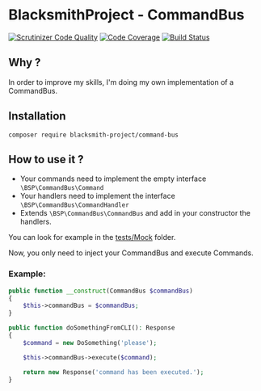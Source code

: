 # BlacksmithProject - CommandBus

[![Scrutinizer Code Quality](https://scrutinizer-ci.com/g/BlacksmithProject/CommandBus/badges/quality-score.png?b=master)](https://scrutinizer-ci.com/g/BlacksmithProject/CommandBus/?branch=master)
[![Code Coverage](https://scrutinizer-ci.com/g/BlacksmithProject/CommandBus/badges/coverage.png?b=master)](https://scrutinizer-ci.com/g/BlacksmithProject/CommandBus/?branch=master)
[![Build Status](https://scrutinizer-ci.com/g/BlacksmithProject/CommandBus/badges/build.png?b=master)](https://scrutinizer-ci.com/g/BlacksmithProject/CommandBus/build-status/master)

## Why ?

In order to improve my skills, I'm doing my own implementation of a
CommandBus.

## Installation

`composer require blacksmith-project/command-bus`

## How to use it ?

- Your commands need to implement the empty interface `\BSP\CommandBus\Command`
- Your handlers need to implement the interface `\BSP\CommandBus\CommandHandler`
- Extends `\BSP\CommandBus\CommandBus` and add in your constructor the handlers.

You can look for example in the
[tests/Mock](https://github.com/BlacksmithProject/CommandBus/tree/master/tests/Mock)
folder.

Now, you only need to inject your CommandBus and execute Commands.

### Example:
```php
public function __construct(CommandBus $commandBus)
{
    $this->commandBus = $commandBus;
}

public function doSomethingFromCLI(): Response
{
    $command = new DoSomething('please');

    $this->commandBus->execute($command);

    return new Response('command has been executed.');
}
```